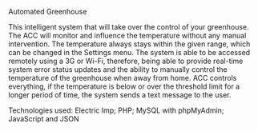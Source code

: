 Automated Greenhouse

This intelligent system that will take over the control of your greenhouse. The ACC will monitor and influence the temperature without any manual intervention. The temperature always stays within the given range, which can be changed in the Settings menu. The system is able to be accessed remotely using a 3G or Wi-Fi, therefore, being able to provide real-time system error status updates and the ability to manually control the temperature of the greenhouse when away from home. ACC controls everything, if the temperature is below or over the threshold limit for a longer period of time, the system sends a text message to the user.

Technologies used: Electric Imp; PHP; MySQL with phpMyAdmin; JavaScript and JSON
